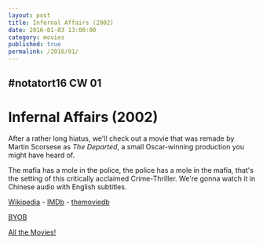 ```yaml
---
layout: post
title: Infernal Affairs (2002)
date: 2016-01-03 13:00:00
category: movies
published: true
permalink: /2016/01/
---
```


## \#notatort16 CW 01
# Infernal Affairs \(2002\)

After a rather long hiatus, we'll check out a movie that was remade by Martin Scorsese as *The Departed*, a small Oscar-winning production you might have heard of. 

The mafia has a mole in the police, the police has a mole in the mafia, that's the setting of this critically acclaimed Crime-Thriller. We're gonna watch it in Chinese audio with English subtitles.

[Wikipedia](https://en.wikipedia.org/wiki/Infernal_Affairs) - [IMDb](http://www.imdb.com/title/tt0338564/) - [themoviedb](https://www.themoviedb.org/movie/10775)

<a href="http://en.wikipedia.org/wiki/BYOB_(beverage)">BYOB</a>

[All the Movies!](http://notatort.com/allthemovies/)

<!--include jquery & backstretch-->

<script type="text/javascript" src="https://ajax.googleapis.com/ajax/libs/jquery/1.7.2/jquery.min.js"></script>

<script type="text/javascript" src="http://notatort.com/jquery.backstretch.min.js"></script>

<script type="text/javascript">

$(function(){

     $(window).resize(function(){
     
         if($(this).width() >= 767){
         
             $.backstretch("http://notatort.com/bg1601.jpg", {speed: 150});
             
         }
         
      })
      
      .resize();//trigger resize on page load
      
});

</script>